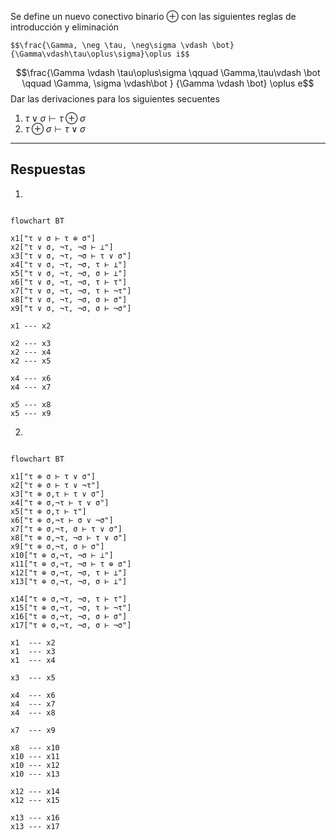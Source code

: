 Se define un nuevo conectivo binario $\oplus$ con las siguientes reglas de introducción y eliminación

	$$\frac{\Gamma, \neg \tau, \neg\sigma \vdash \bot} 
	{\Gamma\vdash\tau\oplus\sigma}\oplus i$$
$$\frac{\Gamma \vdash \tau\oplus\sigma \qquad 
\Gamma,\tau\vdash \bot  \qquad
\Gamma, \sigma \vdash\bot
}
       {\Gamma \vdash \bot} \oplus e$$
   Dar las derivaciones para los siguientes secuentes
   1. $\tau \lor \sigma \vdash \tau\oplus\sigma$ 
   2. $\tau\oplus\sigma\vdash\tau\lor\sigma$ 

---
## Respuestas
1. 
```mermaid

flowchart BT

x1["τ ∨ σ ⊢ τ ⊕ σ"] 
x2["τ ∨ σ, ¬τ, ¬σ ⊢ ⊥"]
x3["τ ∨ σ, ¬τ, ¬σ ⊢ τ ∨ σ"]
x4["τ ∨ σ, ¬τ, ¬σ, τ ⊢ ⊥"]
x5["τ ∨ σ, ¬τ, ¬σ, σ ⊢ ⊥"]
x6["τ ∨ σ, ¬τ, ¬σ, τ ⊢ τ"]
x7["τ ∨ σ, ¬τ, ¬σ, τ ⊢ ¬τ"]
x8["τ ∨ σ, ¬τ, ¬σ, σ ⊢ σ"]
x9["τ ∨ σ, ¬τ, ¬σ, σ ⊢ ¬σ"]

x1 --- x2

x2 --- x3
x2 --- x4
x2 --- x5

x4 --- x6
x4 --- x7

x5 --- x8
x5 --- x9
```

2. 
```mermaid

flowchart BT

x1["τ ⊕ σ ⊢ τ ∨ σ"] 
x2["τ ⊕ σ ⊢ τ ∨ ¬τ"]
x3["τ ⊕ σ,τ ⊢ τ ∨ σ"]
x4["τ ⊕ σ,¬τ ⊢ τ ∨ σ"]
x5["τ ⊕ σ,τ ⊢ τ"]
x6["τ ⊕ σ,¬τ ⊢ σ ∨ ¬σ"]
x7["τ ⊕ σ,¬τ, σ ⊢ τ ∨ σ"]
x8["τ ⊕ σ,¬τ, ¬σ ⊢ τ ∨ σ"]
x9["τ ⊕ σ,¬τ, σ ⊢ σ"]
x10["τ ⊕ σ,¬τ, ¬σ ⊢ ⊥"]
x11["τ ⊕ σ,¬τ, ¬σ ⊢ τ ⊕ σ"]
x12["τ ⊕ σ,¬τ, ¬σ, τ ⊢ ⊥"]
x13["τ ⊕ σ,¬τ, ¬σ, σ ⊢ ⊥"]

x14["τ ⊕ σ,¬τ, ¬σ, τ ⊢ τ"]
x15["τ ⊕ σ,¬τ, ¬σ, τ ⊢ ¬τ"]
x16["τ ⊕ σ,¬τ, ¬σ, σ ⊢ σ"]
x17["τ ⊕ σ,¬τ, ¬σ, σ ⊢ ¬σ"]

x1  --- x2
x1  --- x3
x1  --- x4

x3  --- x5

x4  --- x6
x4  --- x7
x4  --- x8

x7  --- x9

x8  --- x10
x10 --- x11
x10 --- x12
x10 --- x13

x12 --- x14
x12 --- x15

x13 --- x16
x13 --- x17
```
